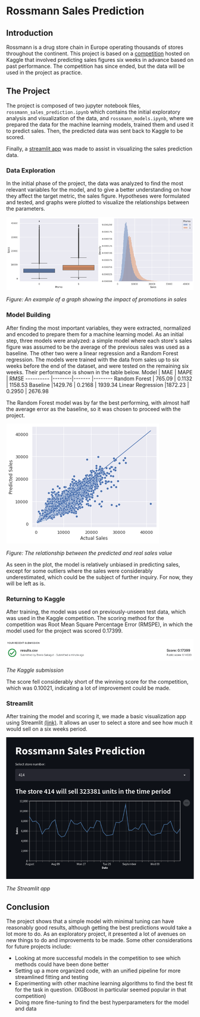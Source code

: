# Rossmann Sales Prediction
## Introduction
Rossmann is a drug store chain in Europe operating thousands of stores throughout the continent. This project is based on a [competition](https://www.kaggle.com/competitions/rossmann-store-sales/overview) hosted on Kaggle that involved predicting sales figures six weeks in advance based on past performance. The competition has since ended, but the data will be used in the project as practice.
## The Project
The project is composed of two jupyter notebook files, `rossmann_sales_prediction.ipynb` which contains the initial exploratory analysis and visualization of the data, and `rossmann_models.ipynb`, where we prepared the data for the machine learning models, trained them and used it to predict sales. Then, the predicted data was sent back to Kaggle to be scored.

Finally, a [streamlit app](https://share.streamlit.io/brenosakaguti/rossmann-sales-prediction/main/web_app/streamlit_app.py) was made to assist in visualizing the sales prediction data.
### Data Exploration
In the initial phase of the project, the data was analyzed to find the most relevant variables for the model, and to give a better understanding on how they affect the target metric, the sales figure. Hypotheses were formulated and tested, and graphs were plotted to visualize the relationships between the parameters.

![Plotting the impact of promotions in sales](images/promo_sales_plot.png)

*Figure: An example of a graph showing the impact of promotions in sales*
### Model Building
After finding the most important variables, they were extracted, normalized and encoded to prepare them for a machine learning model. As an initial step, three models were analyzed: a simple model where each store's sales figure was assumed to be the average of the previous sales was used as a baseline. The other two were a linear regression and a Random Forest regression. The models were trained with the data from sales up to six weeks before the end of the dataset, and were tested on the remaining six weeks. Their performance is shown in the table below.
Model              | MAE    | MAPE   |  RMSE 
----------         |--------|------- |--------
Random Forest      | 765.09 | 0.1132 |  1158.53
Baseline 	         |1429.76 | 0.2168 |	1939.34
Linear Regression  |1872.23 | 0.2950 |  2676.98

The Random Forest model was by far the best performing, with almost half the average error as the baseline, so it was chosen to proceed with the project.

![Plotting the relationship between the predicted and real sales value](images/predicted_sales_scatter.png)

*Figure: The relationship between the predicted and real sales value*

As seen in the plot, the model is relatively unbiased in predicting sales, except for some outliers where the sales were considerably underestimated, which could be the subject of further inquiry. For now, they will be left as is.
### Returning to Kaggle
After training, the model was used on previously-unseen test data, which was used in the Kaggle competition. The scoring method for the competition was Root Mean Square Percentage Error (RMSPE), in which the model used for the project was scored 0.17399.

![The Kaggle submission](images/kaggle_results.png)

*The Kaggle submission*

The score fell considerably short of the winning score for the competition, which was 0.10021, indicating a lot of improvement could be made.

### Streamlit

After training the model and scoring it, we made a basic visualization app using Streamlit [(link)](https://share.streamlit.io/brenosakaguti/rossmann-sales-prediction/main/web_app/streamlit_app.py). It allows an user to select a store and see how much it would sell on a six weeks period.

![The Streamlit app](images/web_chart.png)

*The Streamlit app*

## Conclusion
The project shows that a simple model with minimal tuning can have reasonably good results, although getting the best predictions would take a lot more to do. As an exploratory project, it presented a lot of avenues on new things to do and improvements to be made. Some other considerations for future projects include:
- Looking at more successful models in the competition to see which methods could have been done better
- Setting up a more organized code, with an unified pipeline for more streamlined fitting and testing
- Experimenting with other machine learning algorithms to find the best fit for the task in question. (XGBoost in particular seemed popular in that competition)
- Doing more fine-tuning to find the best hyperparameters for the model and data
